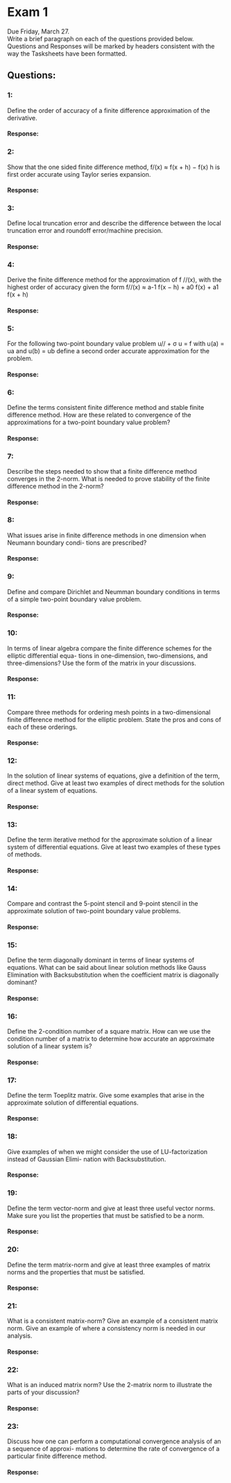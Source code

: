 # Exam 1 
Due Friday, March 27.        
Write a brief paragraph on each of the questions provided below.     
Questions and Responses will be marked by headers consistent with the way the Tasksheets have been formatted.         

## Questions:

### 1: 
Define the order of accuracy of a finite difference approximation of the derivative. 
#### Response: 

### 2: 
Show that the one sided finite difference method, 
f/(x) ≈ f(x + h) − f(x) 
               h 
is first order accurate using Taylor series expansion.

#### Response: 

### 3: 
 Define local truncation error and describe the difference between the local truncation error and 
roundoff error/machine precision. 
#### Response: 

### 4: 
Derive the finite difference method for the approximation of f //(x), with the highest order of 
accuracy given the form 
f//(x) ≈ a-1 f(x − h) + a0 f(x) + a1 f(x + h) 
#### Response: 

### 5: 
For the following two-point boundary value problem 
u// + σ u = f 
with u(a) = ua and u(b) = ub define a second order accurate approximation for the problem.
#### Response: 

### 6: 
Define the terms consistent finite difference method and stable finite difference method. How are these related to convergence of the approximations for a two-point boundary value problem? 
#### Response: 

### 7: 
 Describe the steps needed to show that a finite difference method converges in the 2-norm. What 
is needed to prove stability of the finite difference method in the 2-norm? 
#### Response: 

### 8: 
What issues arise in finite difference methods in one dimension when Neumann boundary condi- 
tions are prescribed? 
#### Response: 

### 9: 
Define and compare Dirichlet and Neumman boundary conditions in terms of a simple two-point 
boundary value problem. 
#### Response: 

### 10: 
In terms of linear algebra compare the finite difference schemes for the elliptic differential equa- tions in one-dimension, two-dimensions, and three-dimensions? Use the form of the matrix in your discussions. 
#### Response: 

### 11: 
Compare three methods for ordering mesh points in a two-dimensional finite difference method 
for the elliptic problem. State the pros and cons of each of these orderings. 
#### Response: 

### 12: 
In the solution of linear systems of equations, give a definition of the term, direct method. Give 
at least two examples of direct methods for the solution of a linear system of equations. 
#### Response: 

### 13: 
 Define the term iterative method for the approximate solution of a linear system of differential 
equations. Give at least two examples of these types of methods.
#### Response: 

### 14: 
Compare and contrast the 5-point stencil and 9-point stencil in the approximate solution of 
two-point boundary value problems. 
#### Response: 

### 15: 
Define the term diagonally dominant in terms of linear systems of equations. What can be said about linear solution methods like Gauss Elimination with Backsubstitution when the coefficient matrix is diagonally dominant? 
#### Response: 

### 16: 
Define the 2-condition number of a square matrix. How can we use the condition number of a 
matrix to determine how accurate an approximate solution of a linear system is? 
#### Response: 

### 17: 
Define the term Toeplitz matrix. Give some examples that arise in the approximate solution of 
differential equations.
#### Response: 

### 18: 
Give examples of when we might consider the use of LU-factorization instead of Gaussian Elimi- 
nation with Backsubstitution. 
#### Response: 

### 19: 
Define the term vector-norm and give at least three useful vector norms. Make sure you list the 
properties that must be satisfied to be a norm.
#### Response: 

### 20: 
Define the term matrix-norm and give at least three examples of matrix norms and the properties 
that must be satisfied.
#### Response: 

### 21: 
What is a consistent matrix-norm? Give an example of a consistent matrix norm. Give an 
example of where a consistency norm is needed in our analysis. 
#### Response: 

### 22: 
What is an induced matrix norm? Use the 2-matrix norm to illustrate the parts of your discussion? 
#### Response: 

### 23: 
Discuss how one can perform a computational convergence analysis of an a sequence of approxi- 
mations to determine the rate of convergence of a particular finite difference method. 
#### Response: 

